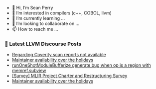 - 👋 Hi, I’m Sean Perry
- 👀 I’m interested in compilers (c++, COBOL, llvm)
- 🌱 I’m currently learning ...
- 💞️ I’m looking to collaborate on ...
- 📫 How to reach me ...

<!---
s66perry/s66perry is a ✨ special ✨ repository because its `README.md` (this file) appears on your GitHub profile.
You can click the Preview link to take a look at your changes.
--->
### 📕 Latest LLVM Discourse Posts

<!-- DISCOURSE-LLVM:START -->
- [Regarding Coverity scan reports not available](https://discourse.llvm.org/t/regarding-coverity-scan-reports-not-available/83273#post_3)
- [Maintainer availability over the holidays](https://discourse.llvm.org/t/maintainer-availability-over-the-holidays/83477#post_4)
- [runOneShotModuleBufferize generate bug when op is a region with memref.subview](https://discourse.llvm.org/t/runoneshotmodulebufferize-generate-bug-when-op-is-a-region-with-memref-subview/83467#post_2)
- [[Survey] MLIR Project Charter and Restructuring Survey](https://discourse.llvm.org/t/survey-mlir-project-charter-and-restructuring-survey/82996#post_10)
- [Maintainer availability over the holidays](https://discourse.llvm.org/t/maintainer-availability-over-the-holidays/83477#post_3)
<!-- DISCOURSE-LLVM:END -->
